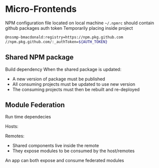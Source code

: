 # Micro-Frontends

NPM configuration file located on local machine `~/.npmrc` should contain github packages auth token
Temporarily placing inside project

```sh
@nssmp-bmacdonald:registry=https://npm.pkg.github.com
//npm.pkg.github.com/:_authToken=${AUTH_TOKEN}
```

## Shared NPM package

Build dependency
When the shared package is updated:

- A new version of package must be published
- All consuming projects must be updated to use new version
- The consuming projects must then be rebuilt and re-deployed

## Module Federation

Run time dependecies

Hosts:

Remotes:

- Shared components live inside the remote
- They expose modules to be consumed by the host/remotes

An app can both expose and consume federated modules
